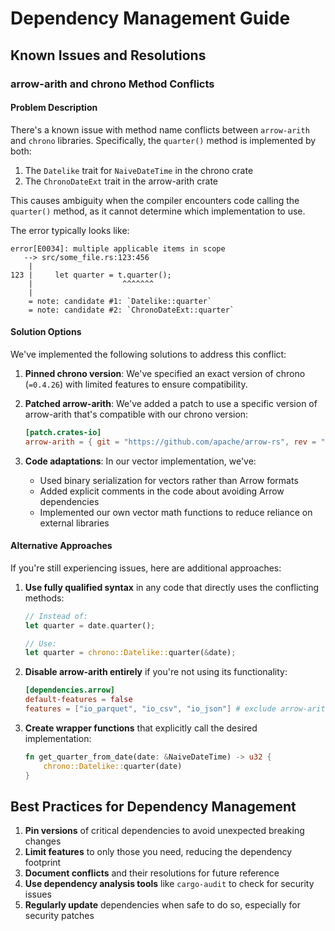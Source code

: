 # Dependency Management Guide

## Known Issues and Resolutions

### arrow-arith and chrono Method Conflicts

#### Problem Description

There's a known issue with method name conflicts between `arrow-arith` and `chrono` libraries. Specifically, the `quarter()` method is implemented by both:

1. The `Datelike` trait for `NaiveDateTime` in the chrono crate
2. The `ChronoDateExt` trait in the arrow-arith crate

This causes ambiguity when the compiler encounters code calling the `quarter()` method, as it cannot determine which implementation to use.

The error typically looks like:
```
error[E0034]: multiple applicable items in scope
   --> src/some_file.rs:123:456
    |
123 |     let quarter = t.quarter();
    |                    ^^^^^^^
    |
    = note: candidate #1: `Datelike::quarter`
    = note: candidate #2: `ChronoDateExt::quarter`
```

#### Solution Options

We've implemented the following solutions to address this conflict:

1. **Pinned chrono version**: We've specified an exact version of chrono (`=0.4.26`) with limited features to ensure compatibility.

2. **Patched arrow-arith**: We've added a patch to use a specific version of arrow-arith that's compatible with our chrono version:
   ```toml
   [patch.crates-io]
   arrow-arith = { git = "https://github.com/apache/arrow-rs", rev = "e00e61145c21e4da0c2c3f43ed365ef0e2041f3d" }
   ```

3. **Code adaptations**: In our vector implementation, we've:
   - Used binary serialization for vectors rather than Arrow formats
   - Added explicit comments in the code about avoiding Arrow dependencies
   - Implemented our own vector math functions to reduce reliance on external libraries

#### Alternative Approaches

If you're still experiencing issues, here are additional approaches:

1. **Use fully qualified syntax** in any code that directly uses the conflicting methods:
   ```rust
   // Instead of:
   let quarter = date.quarter();
   
   // Use:
   let quarter = chrono::Datelike::quarter(&date);
   ```

2. **Disable arrow-arith entirely** if you're not using its functionality:
   ```toml
   [dependencies.arrow]
   default-features = false
   features = ["io_parquet", "io_csv", "io_json"] # exclude arrow-arith
   ```

3. **Create wrapper functions** that explicitly call the desired implementation:
   ```rust
   fn get_quarter_from_date(date: &NaiveDateTime) -> u32 {
       chrono::Datelike::quarter(date)
   }
   ```

## Best Practices for Dependency Management

1. **Pin versions** of critical dependencies to avoid unexpected breaking changes
2. **Limit features** to only those you need, reducing the dependency footprint
3. **Document conflicts** and their resolutions for future reference
4. **Use dependency analysis tools** like `cargo-audit` to check for security issues
5. **Regularly update** dependencies when safe to do so, especially for security patches 